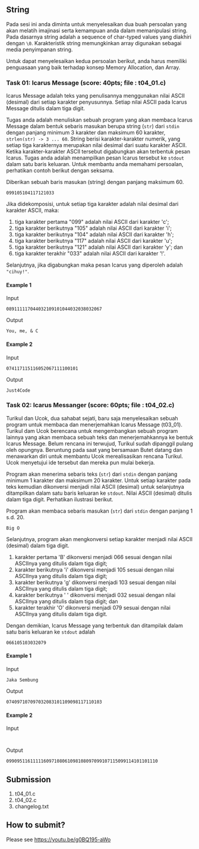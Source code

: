 ## String

Pada sesi ini anda diminta untuk menyelesaikan dua buah persoalan yang akan melatih imajinasi serta kemampuan anda dalam memanipulasi string. Pada dasarnya string adalah a sequence of char-typed values yang diakhiri dengan ```\0```. Karakteristik string memungkinkan array digunakan sebagai media penyimpanan string.

Untuk dapat menyelesaikan kedua persoalan berikut, anda harus memiliki penguasaan yang baik terhadap konsep Memory Allocation, dan Array.

### Task 01: Icarus Message (score: 40pts; file : t04_01.c)
Icarus Message adalah teks yang penulisannya menggunakan nilai ASCII (desimal) dari setiap karakter penyusunnya. Setiap nilai ASCII pada Icarus Message ditulis dalam tiga digit.

Tugas anda adalah menuliskan sebuah program yang akan membaca Icarus Message dalam bentuk sebaris masukan berupa string (```str```) dari ```stdin``` dengan panjang minimum 3 karakter dan maksimum 60 karakter, ```strlen(str) -> 3 ... 60```. String berisi karakter-karakter numerik, yang setiap tiga karakternya merupakan nilai desimal dari suatu karakter ASCII. Ketika karakter-karakter ASCII tersebut digabungkan akan terbentuk pesan Icarus. Tugas anda adalah menampilkan pesan Icarus tersebut ke ```stdout``` dalam satu baris keluaran. Untuk membantu anda memahami persoalan, perhatikan contoh berikut dengan seksama.

Diberikan sebuah baris masukan (string) dengan panjang maksimum 60.
```
099105104117121033
```
Jika didekomposisi, untuk setiap tiga karakter adalah nilai desimal dari karakter ASCII, maka:
1. tiga karakter pertama "099" adalah nilai ASCII dari karakter 'c';
2. tiga karakter berikutnya "105" adalah nilai ASCII dari karakter 'i';
3. tiga karakter berikutnya "104" adalah nilai ASCII dari karakter 'h';
4. tiga karakter berikutnya "117" adalah nilai ASCII dari karakter 'u';
5. tiga karakter berikutnya "121" adalah nilai ASCII dari karakter 'y'; dan
6. tiga karakter terakhir "033" adalah nilai ASCII dari karakter '!'.

Selanjutnya, jika digabungkan maka pesan Icarus yang diperoleh adalah ```"cihuy!"```.

#### Example 1
Input
```
089111117044032109101044032038032067

```
Output
```
You, me, & C

```
#### Example 2
Input
```
074117115116052067111100101

```
Output
```
Just4Code

```

### Task 02: Icarus Messanger (score: 60pts; file : t04_02.c)
Turikul dan Ucok, dua sahabat sejati, baru saja menyelesaikan sebuah program untuk membaca dan menerjemahkan Icarus Message (t03_01). Turikul dam Ucok berencana untuk mengembangkan sebuah program lainnya yang akan membaca sebuah teks dan menerjemahkannya ke bentuk Icarus Message. Belum rencana ini terwujud, Turikul sudah dipanggil pulang oleh opungnya. Beruntung pada saat yang bersamaan Butet datang dan menawarkan diri untuk membantu Ucok merealisasikan rencana Turikul. Ucok menyetujui ide tersebut dan mereka pun mulai bekerja.

Program akan menerima sebaris teks (```str```) dari ```stdin``` dengan panjang minimum 1 karakter dan maksimum 20 karakter. Untuk setiap karakter pada teks kemudian dikonversi menjadi nilai ASCII (desimal) untuk selanjutnya ditampilkan dalam satu baris keluaran ke ```stdout```. Nilai ASCII (desimal) ditulis dalam tiga digit. Perhatikan ilustrasi berikut.

Program akan membaca sebaris masukan (```str```) dari ```stdin``` dengan panjang 1 s.d. 20.
```
Big O

```
Selanjutnya, program akan mengkonversi setiap karakter menjadi nilai ASCII (desimal) dalam tiga digit.
1. karakter pertama 'B' dikonversi menjadi 066 sesuai dengan nilai ASCIInya yang ditulis dalam tiga digit;
2. karakter berikutnya 'i' dikonversi menjadi 105 sesuai dengan nilai ASCIInya yang ditulis dalam tiga digit;
3. karakter berikutnya 'g' dikonversi menjadi 103 sesuai dengan nilai ASCIInya yang ditulis dalam tiga digit;
4. karakter berikutnya ' ' dikonversi menjadi 032 sesuai dengan nilai ASCIInya yang ditulis dalam tiga digit; dan
5. karakter terakhir 'O' dikonversi menjadi 079 sesuai dengan nilai ASCIInya yang ditulis dalam tiga digit.

Dengan demikian, Icarus Message yang terbentuk dan ditampilak dalam satu baris keluaran ke ```stdout``` adalah
```
066105103032079

```

#### Example 1
Input
```
Jaka Sembung

```
Output
```
074097107097032083101109098117110103

```
#### Example 2
Input
```c_total=blackscreen


```
Output
```
099095116111116097108061098108097099107115099114101101110

```

## Submission
1. t04_01.c
2. t04_02.c
3. changelog.txt

## How to submit?
Please see https://youtu.be/g0BQ195-aWo
